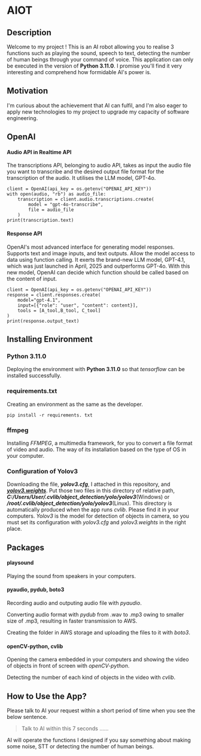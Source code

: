 # AIOT
## Description
Welcome to my project ! This is an AI robot allowing you to realise 3 functions such as playing the sound, speech to text, detecting the number of human beings through your command of voice. This application can only be executed in the version of __Python 3.11.0__. I promise you'll find it very interesting and comprehend how formidable AI's power is. 
## Motivation
I'm curious about the achievement that AI can fulfil, and I'm also eager to apply new technologies to my project to upgrade my capacity of software engineering. 
## OpenAI
#### Audio API in Realtime API
The transcriptions API, belonging to audio API, takes as input the audio file you want to transcribe and the desired output file format for the transcription of the audio. It utilises the LLM model, GPT-4o. 
```
client = OpenAI(api_key = os.getenv("OPENAI_API_KEY"))
with open(audio, "rb") as audio_file:
    transcription = client.audio.transcriptions.create(
        model = "gpt-4o-transcribe", 
        file = audio_file
    )
print(transcription.text)
```
#### Response API
OpenAI's most advanced interface for generating model responses. Supports text and image inputs, and text outputs. Allow the model access to data using function calling. It exerts the brand-new LLM model, GPT-4.1, which was just launched in April, 2025 and outperforms GPT-4o. With this new model, OpenAI can decide which function should be called based on the content of input.
```
client = OpenAI(api_key = os.getenv("OPENAI_API_KEY"))
response = client.responses.create(
    model="gpt-4.1",
    input=[{"role": "user", "content": content}],
    tools = [A_tool,B_tool, C_tool]
)
print(response.output_text)
```
## Installing Environment
### Python 3.11.0
Deploying the environment with __Python 3.11.0__ so that _tensorflow_ can be installed successfully.
### requirements.txt
Creating an environment as the same as the developer.
```
pip install -r requirements. txt
```
### ffmpeg
Installing _FFMPEG_, a multimedia framework, for you to convert a file format of video and audio.
The way of its installation based on the type of OS in your computer.
### Configuration of Yolov3
Downloading the file, ***yolov3.cfg***, I attached in this repository, and [***yolov3.weights***](https://data.pjreddie.com/files/yolov3.weights). Put those two files in this directory of relative path, ***C:/Users/User/.cvlib/object_detection/yolo/yolov3***(Windows) or ***/root/.cvlib/object_detection/yolo/yolov3***(Linux). This directory is automatically produced when the app runs _cvlib_. Please find it in your computers. 
_Yolov3_ is the model for detection of objects in camera, so you must set its configuration with _yolov3.cfg_ and _yolov3.weights_ in the right place. 
## Packages
#### playsound
Playing the sound from speakers in your computers.
#### pyaudio, pydub, boto3
Recording audio and outputing audio file with _pyaudio_.

Converting audio format with _pydub_ from .wav to .mp3 owing to smaller size of .mp3, resulting in faster transmission to AWS.

Creating the folder in AWS storage and uploading the files to it with _boto3_.
#### openCV-python, cvlib
Opening the camera embedded in your computers and showing the video of objects in front of screen with _openCV-python_.

Detecting the number of each kind of objects in the video with _cvlib_.
## How to Use the App?
Please talk to AI your request within a short period of time when you see the below sentence.
> Talk to AI within this 7 seconds ......

AI will operate the functions I designed if you say something about making some noise, STT or detecting the number of human beings. 
